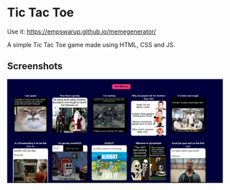 # Tic Tac Toe



Use it: https://empswarup.github.io/memegenerator/

A simple Tic Tac Toe game made using HTML, CSS and JS.


## Screenshots

![App Screenshot](https://github.com/EmpSwarup/memegenerator/blob/main/screenshot.png?raw=true)

